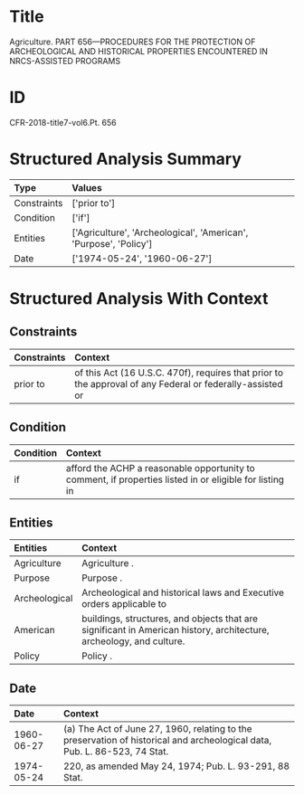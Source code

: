 # Title

 Agriculture. PART 656—PROCEDURES FOR THE PROTECTION OF ARCHEOLOGICAL AND HISTORICAL PROPERTIES ENCOUNTERED IN NRCS-ASSISTED PROGRAMS


# ID

 CFR-2018-title7-vol6.Pt. 656


# Structured Analysis Summary

| Type        | Values                                                            |
|:------------|:------------------------------------------------------------------|
| Constraints | ['prior to']                                                      |
| Condition   | ['if']                                                            |
| Entities    | ['Agriculture', 'Archeological', 'American', 'Purpose', 'Policy'] |
| Date        | ['1974-05-24', '1960-06-27']                                      |


# Structured Analysis With Context

 


## Constraints

| Constraints   | Context                                                                                                   |
|:--------------|:----------------------------------------------------------------------------------------------------------|
| prior to      | of this Act (16 U.S.C. 470f), requires that prior to the approval of any Federal or federally-assisted or |


## Condition

| Condition   | Context                                                                                                 |
|:------------|:--------------------------------------------------------------------------------------------------------|
| if          | afford the ACHP a reasonable opportunity to comment, if properties listed in or eligible for listing in |


## Entities

| Entities      | Context                                                                                                              |
|:--------------|:---------------------------------------------------------------------------------------------------------------------|
| Agriculture   | Agriculture .                                                                                                        |
| Purpose       | Purpose .                                                                                                            |
| Archeological | Archeological and historical laws and Executive orders applicable to                                                 |
| American      | buildings, structures, and objects that are significant in American  history, architecture, archeology, and culture. |
| Policy        | Policy .                                                                                                             |


## Date

| Date       | Context                                                                                                                   |
|:-----------|:--------------------------------------------------------------------------------------------------------------------------|
| 1960-06-27 | (a) The Act of June 27, 1960, relating to the preservation of historical and archeological data, Pub. L. 86-523, 74 Stat. |
| 1974-05-24 | 220, as amended May 24, 1974; Pub. L. 93-291, 88 Stat.                                                                    |


